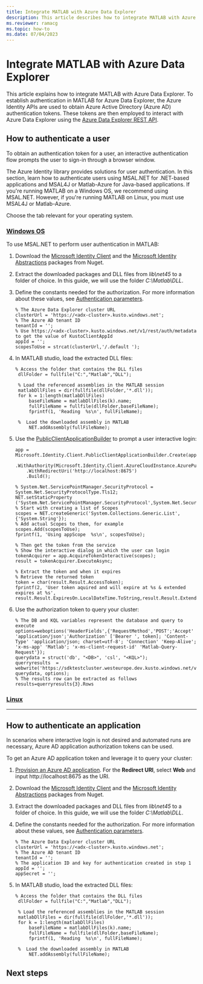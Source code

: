 ```yaml
---
title: Integrate MATLAB with Azure Data Explorer
description: This article describes how to integrate MATLAB with Azure Data Explorer.
ms.reviewer: ramacg
ms.topic: how-to
ms.date: 07/04/2023
---
```


# Integrate MATLAB with Azure Data Explorer

This article explains how to integrate MATLAB with Azure Data Explorer. To establish authentication in MATLAB for Azure Data Explorer, the Azure Identity APIs are used to obtain Azure Active Directory (Azure AD) authentication tokens. These tokens are then employed to interact with Azure Data Explorer using the [Azure Data Explorer REST API](kusto/api/rest/index.md).

## How to authenticate a user

To obtain an authentication token for a user, an interactive authentication flow prompts the user to sign-in through a browser window.

The Azure Identity library provides solutions for user authentication. In this section, learn how to authenticate users using MSAL.NET for .NET-based applications and MSAL4J or Matlab-Azure for Java-based applications. If you're running MATLAB on a Windows OS, we recommend using MSAL.NET. However, if you're running MATLAB on Linux, you must use MSAL4J or Matlab-Azure.

Choose the tab relevant for your operating system.

### [Windows OS](#tab/windows)

To use MSAL.NET to perform user authentication in MATLAB:

1. Download the [Microsoft Identity Client](https://www.nuget.org/packages/Microsoft.Identity.Client) and the [Microsoft Identity Abstractions](https://www.nuget.org/packages/Microsoft.IdentityModel.Abstractions) packages from Nuget.

1. Extract the downloaded packages and DLL files from *lib\net45* to a folder of choice. In this guide, we will use the folder *C:\Matlab\DLL*.

1. Define the constants needed for the authorization. For more information about these values, see [Authentication parameters](kusto/api/rest/authenticate-with-msal.md#authentication-parameters).

    ```dotnet
    % The Azure Data Explorer cluster URL
    clusterUrl = 'https://<adx-cluster>.kusto.windows.net';
    % The Azure AD tenant ID
    tenantId = '';
    % Use https://<adx-cluster>.kusto.windows.net/v1/rest/auth/metadata to get the value of KustoClientAppId
    appId = '';
    scopesToUse = strcat(clusterUrl,'/.default ');
    ```

1. In MATLAB studio, load the extracted DLL files:

   ```dotnet
   % Access the folder that contains the DLL files
    dllFolder = fullfile("C:","Matlab","DLL");
    
    % Load the referenced assemblies in the MATLAB session
    matlabDllFiles = dir(fullfile(dllFolder,'*.dll'));
    for k = 1:length(matlabDllFiles)
        baseFileName = matlabDllFiles(k).name;
        fullFileName = fullfile(dllFolder,baseFileName);
        fprintf(1, 'Reading  %s\n', fullFileName);

    %  Load the downloaded assembly in MATLAB
        NET.addAssembly(fullFileName);
   ```

1. Use the [PublicClientApplicationBuilder](/dotnet/api/microsoft.identity.client.publicclientapplicationbuilder?view=msal-dotnet-latest) to prompt a user interactive login:

    ```dotnet
    app = Microsoft.Identity.Client.PublicClientApplicationBuilder.Create(appId)
        .WithAuthority(Microsoft.Identity.Client.AzureCloudInstance.AzurePublic,tenantId)
        .WithRedirectUri('http://localhost:8675')
        .Build();

    % System.Net.ServicePointManager.SecurityProtocol = System.Net.SecurityProtocolType.Tls12;
    NET.setStaticProperty ('System.Net.ServicePointManager.SecurityProtocol',System.Net.SecurityProtocolType.Tls12)
    % Start with creating a list of Scopes
    scopes = NET.createGeneric('System.Collections.Generic.List',{'System.String'});
    % Add actual Scopes to them, for example
    scopes.Add(scopesToUse);
    fprintf(1, 'Using appScope  %s\n', scopesToUse);
    
    % Then get the token from the service
    % Show the interactive dialog in which the user can login
    tokenAcquirer = app.AcquireTokenInteractive(scopes);
    result = tokenAcquirer.ExecuteAsync;
    
    % Extract the token and when it expires
    % Retrieve the returned token
    token = char(result.Result.AccessToken);
    fprintf(2, 'User token aquired and will expire at %s & extended expires at %s', result.Result.ExpiresOn.LocalDateTime.ToString,result.Result.ExtendedExpiresOn.ToLocalTime.ToString);
    ```

1. Use the authorization token to query your cluster:

    ```dotnet
    % The DB and KQL variables represent the database and query to execute
    options=weboptions('HeaderFields',{'RequestMethod','POST';'Accept' 'application/json';'Authorization' ['Bearer ', token]; 'Content-Type' 'application/json; charset=utf-8'; 'Connection' 'Keep-Alive'; 'x-ms-app' 'Matlab'; 'x-ms-client-request-id' 'Matlab-Query-Request'});
    querydata = struct('db', "<DB>", 'csl', "<KQL>");
    querryresults  = webwrite('https://sdktestcluster.westeurope.dev.kusto.windows.net/v2/rest/query', querydata, options);
    % The results row can be extracted as follows
    results=querryresults{3}.Rows
    ```

### [Linux](#tab/linux)

---

## How to authenticate an application

In scenarios where interactive login is not desired and automated runs are necessary, Azure AD application authorization tokens can be used. 

To get an Azure AD application token and leverage it to query your cluster:

1. [Provision an Azure AD application](provision-azure-ad-app.md). For the **Redirect URI**, select **Web** and input http://localhost:8675 as the URI.

1. Download the [Microsoft Identity Client](https://www.nuget.org/packages/Microsoft.Identity.Client) and the [Microsoft Identity Abstractions](https://www.nuget.org/packages/Microsoft.IdentityModel.Abstractions) packages from Nuget.

1. Extract the downloaded packages and DLL files from *lib\net45* to a folder of choice. In this guide, we will use the folder *C:\Matlab\DLL*.

1. Define the constants needed for the authorization. For more information about these values, see [Authentication parameters](kusto/api/rest/authenticate-with-msal.md#authentication-parameters).

    ```dotnet
    % The Azure Data Explorer cluster URL
    clusterUrl = 'https://<adx-cluster>.kusto.windows.net';
    % The Azure AD tenant ID
    tenantId = '';
    % The application ID and key for authentication created in step 1
    appId = '';
    appSecret = '';
    ```

1. In MATLAB studio, load the extracted DLL files:

   ```dotnet
   % Access the folder that contains the DLL files
    dllFolder = fullfile("C:","Matlab","DLL");
    
    % Load the referenced assemblies in the MATLAB session
    matlabDllFiles = dir(fullfile(dllFolder,'*.dll'));
    for k = 1:length(matlabDllFiles)
        baseFileName = matlabDllFiles(k).name;
        fullFileName = fullfile(dllFolder,baseFileName);
        fprintf(1, 'Reading  %s\n', fullFileName);

    %  Load the downloaded assembly in MATLAB
        NET.addAssembly(fullFileName);
   ```

## Next steps
